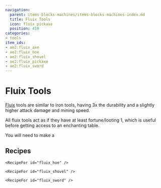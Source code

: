 ```yaml
---
navigation:
  parent: items-blocks-machines/items-blocks-machines-index.md
  title: Fluix Tools
  icon: fluix_pickaxe
  position: 410
categories:
- tools
item_ids:
- ae2:fluix_axe
- ae2:fluix_hoe
- ae2:fluix_shovel
- ae2:fluix_pickaxe
- ae2:fluix_sword
---
```


# Fluix Tools

<Row>
  <ItemImage id="fluix_axe" scale="4" />

  <ItemImage id="fluix_hoe" scale="4" />

  <ItemImage id="fluix_shovel" scale="4" />

  <ItemImage id="fluix_pickaxe" scale="4" />

  <ItemImage id="fluix_sword" scale="4" />
</Row>

[Fluix](fluix_crystal.md) tools are similar to iron tools, having 3x the durability and a slightly higher attack damage and mining speed.

All fluix tools act as if they have at least fortune/looting 1, which is useful before getting access to an enchanting table.

You will need to make a <ItemLink id="fluix_upgrade_smithing_template" />

## Recipes

<Column>
  <Row>
    <RecipeFor id="fluix_axe" />

    <RecipeFor id="fluix_hoe" />

    <RecipeFor id="fluix_shovel" />
  </Row>

  <Row>
    <RecipeFor id="fluix_pickaxe" />

    <RecipeFor id="fluix_sword" />
  </Row>
</Column>
